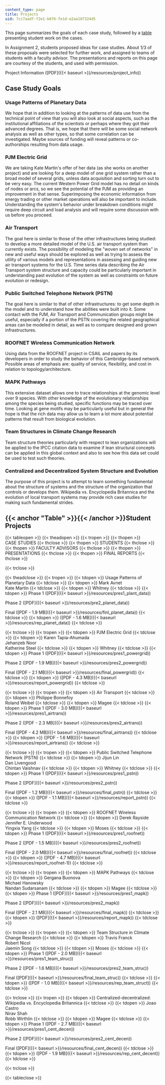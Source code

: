 ```yaml
---
content_type: page
title: Projects
uid: 7cc7aadf-f2e1-b076-fe1d-e2aa187324d5
---
```


This page summarizes the goals of each case study, followed by a [table](#Table) presenting student work on the cases.

In Assignment 2, students proposed ideas for case studies. About 1/3 of these proposals were selected for further work, and assigned to teams of students with a faculty advisor. The presentations and reports on this page are courtesy of the students, and used with permission.

Project Information ([PDF]({{< baseurl >}}/resources/project_info))

Case Study Goals
----------------

### Usage Patterns of Planetary Data

We hope that in addition to looking at the patterns of data use from the technical point of view that you will also look at social aspects, such as the institutional affiliations of the scientists or perhaps where they got their advanced degrees. That is, we hope that there will be some social network analysis as well as other types, so that some correlation can be investigated. Maybe sources of funding will reveal patterns or co-authorships resulting from data usage.

### PJM Electric Grid

We are taking Kate Martin's offer of her data (as she works on another project) and are looking for a deep model of one grid system rather than a broad model of several grids, unless data acquisition and sorting turn out to be very easy. The current Western Power Grid model has no detail on kinds of nodes or arcs, so we see the potential of the PJM as providing an improvement in that sense. Superimposing the economic information from energy trading or other market operations will also be important to include. Understanding the system's behavior under breakdown conditions might require deep circuit and load analysis and will require some discussion with us before you proceed.

### Air Transport

The goal here is similar to those of the other infrastructures being studied: to develop a more detailed model of the U.S. air transport system than currently exists. The possibility of modeling the "woven set of networks" in new and useful ways should be explored as well as trying to assess the utility of various models and representations in assessing and guiding new air transport systems for the U.S. Time series data describing the Air Transport system structure and capacity could be particularly important in understanding past evolution of the system as well as constraints on future evolution or redesign.

### Public Switched Telephone Network (PSTN)

The goal here is similar to that of other infrastructures: to get some depth in the model and to understand how the abilities were built into it. Some contact with the PJM, Air Transport and Communication groups might be useful, especially if a portion of the PSTN covering the related geographical areas can be modeled in detail, as well as to compare designed and grown infrastructures.

### ROOFNET Wireless Communication Network

Using data from the ROOFNET project in CSAIL and papers by its developers in order to study the behavior of this Cambridge-based network. Possible areas of emphasis are: quality of service, flexibility, and cost in relation to topology/architecture.

### MAPK Pathways

This extensive dataset allows one to trace relationships at the genomic level over 9 species. With other knowledge of the evolutionary relationships among the species being studied, specific functions may be traced over time. Looking at gene motifs may be particularly useful but in general the hope is that the rich data may allow us to learn a lot more about potential patterns that result from biological evolution.

### Team Structures in Climate Change Research

Team structure theories particularly with respect to lean organizations will be applied to the IPCC citation data to examine if lean structural concepts can be applied in this global context and also to see how this data set could be used to test such theories.

### Centralized and Decentralized System Structure and Evolution

The purpose of this project is to attempt to learn something fundamental about the structure of systems and the structure of the organization that controls or develops them. Wikipedia vs. Encyclopedia Britannica and the evolution of local transport systems may provide rich case studies for making such fundamental strides.

{{< anchor "Table" >}}{{< /anchor >}}Student Projects
-----------------------------------------------------

{{< tableopen >}}
{{< theadopen >}}
{{< tropen >}}
{{< thopen >}}
CASE STUDIES
{{< thclose >}}
{{< thopen >}}
STUDENTS
{{< thclose >}}
{{< thopen >}}
FACULTY ADVISORS
{{< thclose >}}
{{< thopen >}}
PRESENTATIONS
{{< thclose >}}
{{< thopen >}}
FINAL REPORTS
{{< thclose >}}

{{< trclose >}}

{{< theadclose >}}
{{< tropen >}}
{{< tdopen >}}
Usage Patterns of Planetary Data
{{< tdclose >}}
{{< tdopen >}}
Mark Avnet  
Kate Martin
{{< tdclose >}}
{{< tdopen >}}
Whitney
{{< tdclose >}}
{{< tdopen >}}
Phase 1 ([PDF]({{< baseurl >}}/resources/pres1_plant_data))  
  
Phase 2 ([PDF]({{< baseurl >}}/resources/pre2_planet_data))  
  
Final ([PDF - 1.9 MB]({{< baseurl >}}/resources/finl_planet_data))
{{< tdclose >}}
{{< tdopen >}}
([PDF - 1.6 MB]({{< baseurl >}}/resources/rep_planet_data))
{{< tdclose >}}

{{< trclose >}}
{{< tropen >}}
{{< tdopen >}}
PJM Electric Grid
{{< tdclose >}}
{{< tdopen >}}
Karen Tapia-Ahumada  
Jehanzeb Noor  
Katherine Steel
{{< tdclose >}}
{{< tdopen >}}
Whitney
{{< tdclose >}}
{{< tdopen >}}
Phase 1 ([PDF]({{< baseurl >}}/resources/pres1_powergrid))  
  
Phase 2 ([PDF - 1.9 MB]({{< baseurl >}}/resources/pres2_powergrid))  
  
Final ([PDF - 2.1 MB]({{< baseurl >}}/resources/final_powergrid))
{{< tdclose >}}
{{< tdopen >}}
([PDF - 4.3 MB]({{< baseurl >}}/resources/report_powergrid))
{{< tdclose >}}

{{< trclose >}}
{{< tropen >}}
{{< tdopen >}}
Air Transport
{{< tdclose >}}
{{< tdopen >}}
Philippe Bonnefoy  
Roland Weibel
{{< tdclose >}}
{{< tdopen >}}
Magee
{{< tdclose >}}
{{< tdopen >}}
Phase 1 ([PDF - 3.0 MB]({{< baseurl >}}/resources/pres1_airtrans))  
  
Phase 2 ([PDF - 2.3 MB]({{< baseurl >}}/resources/pres2_airtrans))  
  
Final ([PDF - 4.2 MB]({{< baseurl >}}/resources/final_airtrans))
{{< tdclose >}}
{{< tdopen >}}
([PDF - 1.6 MB]({{< baseurl >}}/resources/report_airtrans))
{{< tdclose >}}

{{< trclose >}}
{{< tropen >}}
{{< tdopen >}}
Public Switched Telephone Network (PSTN)
{{< tdclose >}}
{{< tdopen >}}
Jijun Lin  
Dan Livengood  
Chintan Vaishnav
{{< tdclose >}}
{{< tdopen >}}
Whitney
{{< tdclose >}}
{{< tdopen >}}
Phase 1 ([PDF]({{< baseurl >}}/resources/pres1_pstn))  
  
Phase 2 ([PDF]({{< baseurl >}}/resources/pres2_pstn))  
  
Final ([PDF - 1.2 MB]({{< baseurl >}}/resources/final_pstn))
{{< tdclose >}}
{{< tdopen >}}
([PDF - 1.1 MB]({{< baseurl >}}/resources/report_pstn))
{{< tdclose >}}

{{< trclose >}}
{{< tropen >}}
{{< tdopen >}}
ROOFNET Wireless Communication Network
{{< tdclose >}}
{{< tdopen >}}
Derek Rayside  
Jennifer E. Underwood  
Yingxia Yang
{{< tdclose >}}
{{< tdopen >}}
Moses
{{< tdclose >}}
{{< tdopen >}}
Phase 1 ([PDF]({{< baseurl >}}/resources/pres1_roofnet))  
  
Phase 2 ([PDF - 1.5 MB]({{< baseurl >}}/resources/pres2_roofnet))  
  
Final ([PDF - 2.0 MB]({{< baseurl >}}/resources/final_roofnet))
{{< tdclose >}}
{{< tdopen >}}
([PDF - 4.7 MB]({{< baseurl >}}/resources/report_roofnet-1))
{{< tdclose >}}

{{< trclose >}}
{{< tropen >}}
{{< tdopen >}}
MAPK Pathways
{{< tdclose >}}
{{< tdopen >}}
Gergana Buonova  
Michael Hanowsky  
Nandan Sudarsanam
{{< tdclose >}}
{{< tdopen >}}
Magee
{{< tdclose >}}
{{< tdopen >}}
Phase 1 ([PDF]({{< baseurl >}}/resources/pres1_mapk))  
  
Phase 2 ([PDF]({{< baseurl >}}/resources/pres2_mapk))  
  
Final ([PDF - 2.1 MB]({{< baseurl >}}/resources/final_mapk))
{{< tdclose >}}
{{< tdopen >}}
([PDF]({{< baseurl >}}/resources/report_mapk))
{{< tdclose >}}

{{< trclose >}}
{{< tropen >}}
{{< tdopen >}}
Team Structure in Climate Change Research
{{< tdclose >}}
{{< tdopen >}}
Travis Franck  
Robert Nicol  
Jaemin Song
{{< tdclose >}}
{{< tdopen >}}
Moses
{{< tdclose >}}
{{< tdopen >}}
Phase 1 ([PDF - 2.0 MB]({{< baseurl >}}/resources/pres1_team_struc))  
  
Phase 2 ([PDF - 1.6 MB]({{< baseurl >}}/resources/pres2_team_struc))  
  
Final ([PDF]({{< baseurl >}}/resources/final_team_struc))
{{< tdclose >}}
{{< tdopen >}}
([PDF - 1.0 MB]({{< baseurl >}}/resources/rep_team_struct))
{{< tdclose >}}

{{< trclose >}}
{{< tropen >}}
{{< tdopen >}}
Centralized-decentralized: Wikipedia vs. Encyclopedia Britannica
{{< tdclose >}}
{{< tdopen >}}
Joao Castro  
Nirav Shah  
Robb Wirthlin
{{< tdclose >}}
{{< tdopen >}}
Magee
{{< tdclose >}}
{{< tdopen >}}
Phase 1 ([PDF - 2.7 MB]({{< baseurl >}}/resources/pres1_cent_decen))  
  
Phase 2 ([PDF]({{< baseurl >}}/resources/pres2_cent_decen))  
  
Final ([PDF]({{< baseurl >}}/resources/final_cent_decen))
{{< tdclose >}}
{{< tdopen >}}
([PDF - 1.9 MB]({{< baseurl >}}/resources/rep_cent_decent))
{{< tdclose >}}

{{< trclose >}}

{{< tableclose >}}
